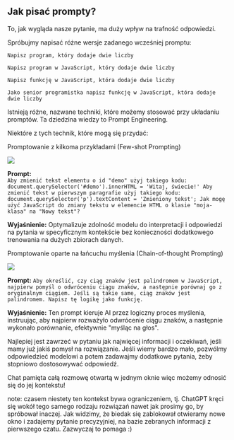 ## Jak pisać prompty?



To, jak wygląda nasze pytanie, ma duży wpływ na trafność odpowiedzi. 

Spróbujmy napisać różne wersje zadanego wcześniej promptu:



`Napisz program, który dodaje dwie liczby`<!-- .element: class="prompt" -->



`Napisz program w JavaScript, który dodaje dwie liczby`<!-- .element: class="prompt" -->



`Napisz funkcję w JavaScript, która dodaje dwie liczby`<!-- .element: class="prompt" -->



`Jako senior programistka napisz funkcję w JavaScript, która dodaje dwie liczby`<!-- .element: class="prompt" -->



Istnieją różne, nazwane techniki, które możemy stosować przy układaniu promptów. Ta dziedzina wiedzy to Prompt Engineering. 




Niektóre z tych technik, które mogą się przydać: 



Promptowanie z kilkoma przykładami (Few-shot Prompting)

![](img/few-shot.png)<!-- .element: style="width: 35%" -->




<!-- .slide: style="font-size: 0.9em" -->
**Prompt:** \
`Aby zmienić tekst elementu o id "demo" użyj takiego kodu: document.querySelector('#demo').innerHTML = 'Witaj, świecie!' Aby zmienić tekst w pierwszym paragrafie użyj takiego kodu: document.querySelector('p').textContent = 'Zmieniony tekst'; Jak mogę użyć JavaScript do zmiany tekstu w elemencie HTML o klasie "moja-klasa" na "Nowy tekst"? `<!-- .element: class="prompt" style="font-size: 0.8em"-->




**Wyjaśnienie:** Optymalizuje zdolność modelu do interpretacji i odpowiedzi na pytania w specyficznym kontekście bez konieczności dodatkowego trenowania na dużych zbiorach danych.




Promptowanie oparte na łańcuchu myślenia (Chain-of-thought Prompting)

![](img/chain-of-thought.png)<!-- .element: style="width: 35%" -->




**Prompt:** `Aby określić, czy ciąg znaków jest palindromem w JavaScript, najpierw pomyśl o odwróceniu ciągu znaków, a następnie porównaj go z oryginalnym ciągiem. Jeśli są takie same, ciąg znaków jest palindromem. Napisz tę logikę jako funkcję.` <!-- .element: class="prompt" -->



**Wyjaśnienie:** Ten prompt kieruje AI przez logiczny proces myślenia, instruując, aby najpierw rozważyło odwrócenie ciągu znaków, a następnie wykonało porównanie, efektywnie "myśląc na głos".



Najlepiej jest zawrzeć w pytaniu jak najwięcej informacji i oczekiwań, jeśli mamy już jakiś pomysł na rozwiązanie. Jeśli wiemy bardzo mało, pozwólmy odpowiedzieć modelowi a potem zadawajmy dodatkowe pytania, żeby stopniowo dostosowywać odpowiedź. 

Chat pamięta całą rozmowę otwartą w jednym oknie więc możemy odnosić się do jej kontekstu!

note: czasem niestety ten kontekst bywa ograniczeniem, tj. ChatGPT kręci się wokół tego samego rodzaju rozwiązań nawet jak prosimy go, by spróbował inaczej. Jak widzimy, że biedak się zablokował otwieramy nowe okno i zadajemy pytanie precyzyjniej, na bazie zebranych informacji z pierwszego czatu. Zazwyczaj to pomaga :)
